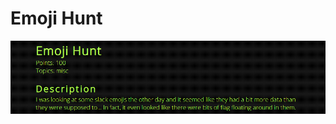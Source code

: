 # Emoji Hunt

![Challenge Description](https://raw.githubusercontent.com/acoozi/CTF-Writeups/main/SquareCTF2022/ressources/emoji_hunt_challenge_description-0.png)
